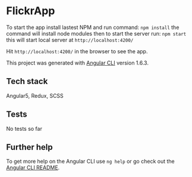 # FlickrApp

To start the app install lastest NPM and run command: 
`npm install` the command will install node modules
then to start the server run: 
`npm start` this will start local server at `http://localhost:4200/`

Hit `http://localhost:4200/` in the browser to see the app.

This project was generated with [Angular CLI](https://github.com/angular/angular-cli) version 1.6.3.

## Tech stack

Angular5, Redux, SCSS

## Tests

No tests so far

## Further help

To get more help on the Angular CLI use `ng help` or go check out the [Angular CLI README](https://github.com/angular/angular-cli/blob/master/README.md).
